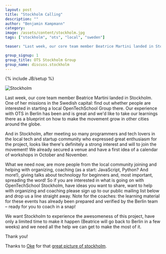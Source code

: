 ```yaml
---
layout: post
title: "Stockholm Calling"
description: ""
author: "Benjamin Kampmann"
category: 
image: /assets/content/stockholm.jpg
tags: ["stockholm", "ots", "local", "sweden"]

teaser: "Last week, our core team member Beatrice Martini landed in Stockholm. One of her missions in the Swedish capital: find out whether people are interested in starting a local OpenTechSchool Group there. Our experience with OTS in Berlin has been and is great and we'd like to take our learnings there as a blueprint on how to make the movement grow in other cities around the globe. And in Stockholm, after meeting so many programmers and tech lovers in the local tech and startup community who expressed great enthusiasm for the project, looks like there's definitely a strong interest and will to join the movement! We already secured a venue and have a first idea of a calendar of workshops in October and November. What we need now, are more people from the local community joining and helping with organizing, coaching (as a start: JavaScript, Python? And more!), giving talks about technology for beginners and, most important, spreading the word! So if you are interested in what is going on with OpenTechSchool Stockholm, have ideas you want to share, want to help with organizing and coaching please sign up to our public mailing list below and drop us a line straight away. Note for the coaches: the learning material for these events has already been prepared and verified by the Berlin team – ready for you to coach in a snap! We want Stockholm to experience the awesomeness of this project, have only a limited time to make it happen (Beatrice will go back to Berlin in a few weeks) and we need all the help we can get to make the most of it. Thank you!"

group_signup: 1
group_title: OTS Stockholm Group
group_name: discuss.stockholm
---
```

{% include JB/setup %}


![Stockholm](/assets/content/stockholm.jpg)

Last week, our core team member Beatrice Martini landed in Stockholm. One of her missions in the Swedish capital: find out whether people are interested in starting a local OpenTechSchool Group there. Our experience with OTS in Berlin has been and is great and we'd like to take our learnings there as a blueprint on how to make the movement grow in other cities around the globe.

And in Stockholm, after meeting so many programmers and tech lovers in the local tech and startup community who expressed great enthusiasm for the project, looks like there's definitely a strong interest and will to join the movement! We already secured a venue and have a first idea of a calendar of workshops in October and November.

What we need now, are more people from the local community joining and helping with organizing, coaching (as a start: JavaScript, Python? And more!), giving talks about technology for beginners and, most important, spreading the word! So if you are interested in what is going on with OpenTechSchool Stockholm, have ideas you want to share, want to help with organizing and coaching please sign up to our public mailing list below and drop us a line straight away. Note for the coaches: the learning material for these events has already been prepared and verified by the Berlin team – ready for you to coach in a snap!

We want Stockholm to experience the awesomeness of this project, have only a limited time to make it happen (Beatrice will go back to Berlin in a few weeks) and we need all the help we can get to make the most of it.

Thank you!


Thanks to [Oke](http://commons.wikimedia.org/wiki/User:Oke) for that [great picture of stockholm](http://commons.wikimedia.org/wiki/File:GamlaStan_from_Katarinahissen_Stockholm_Swe.jpg).